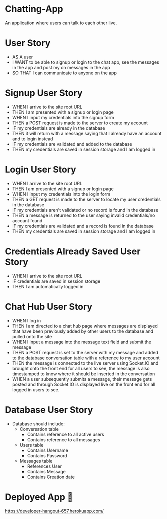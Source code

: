 # Chatting-App
An application where users can talk to each other live.

# User Story
- AS A user
- I WANT to be able to signup or login to the chat app, see the messages in the app and post my on messages in the app
- SO THAT I can communicate to anyone on the app

# Signup User Story
- WHEN I arrive to the site root URL
- THEN I am presented with a signup or login page
- WHEN I input my credentials into the signup form
- THEN a POST request is made to the server to create my account
- IF my credentials are already in the database  
- THEN it will return with a message saying that I already have an account and to login instead
- IF my credentials are validated and added to the database 
- THEN my credentials are saved in session storage and I am logged in

# Login User Story
- WHEN I arrive to the site root URL
- THEN I am presented with a signup or login page
- WHEN I input my credentials into the login form
- THEN a GET request is made to the server to locate my user credentials in the database
- IF my credentials aren't validated or no record is found in the database
- THEN a message is returned to the user saying invalid credentials/no account found
- IF my credentials are validated and a record is found in the database
- THEN my credentials are saved in session storage and I am logged in

# Credentials Already Saved User Story
- WHEN I arrive to the site root URL
- IF credentials are saved in session storage
- THEN I am automatically logged in

# Chat Hub User Story
- WHEN I log in
- THEN I am directed to a chat hub page where messages are displayed that have been previously added by other users to the database and pulled onto the site
- WHEN I input a message into the message text field and submit the message
- THEN a POST request is set to the server with my message and added to the database conversation table with a reference to my user account
- THEN the message is connected to the live server using Socket.IO and brought onto the front end for all users to see, the message is also timestamped to know where it should be inserted in the conversation
- WHEN a user subsequently submits a message, their message gets posted and through Socket.IO is displayed live on the front end for all logged in users to see.

# Database User Story
- Database should include: 
    - Conversation table
        - Contains reference to all active users
        - Contains reference to all messages
    - Users table
        - Contains Username
        - Contains Password            
    - Messages table
        - References User
        - Contains Message
        - Contains Creation date

# Deployed App :rocket:
https://developer-hangout-657.herokuapp.com/

